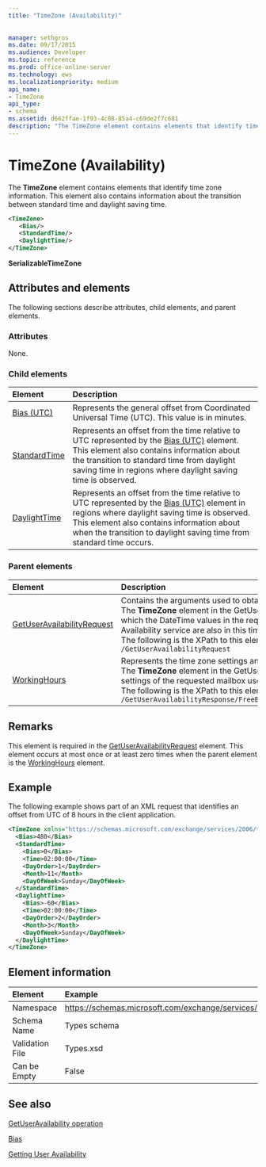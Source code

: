 ```yaml
---
title: "TimeZone (Availability)"
 
 
manager: sethgros
ms.date: 09/17/2015
ms.audience: Developer
ms.topic: reference
ms.prod: office-online-server
ms.technology: ews
ms.localizationpriority: medium
api_name:
- TimeZone
api_type:
- schema
ms.assetid: d662ffae-1f93-4c08-85a4-c69de2f7c681
description: "The TimeZone element contains elements that identify time zone information. This element also contains information about the transition between standard time and daylight saving time."
---
```


# TimeZone (Availability)

The **TimeZone** element contains elements that identify time zone information. This element also contains information about the transition between standard time and daylight saving time. 
  
```xml
<TimeZone>
   <Bias/>
   <StandardTime/>
   <DaylightTime/>
</TimeZone>
```

 **SerializableTimeZone**
## Attributes and elements

The following sections describe attributes, child elements, and parent elements.
  
### Attributes

None.
  
### Child elements

|**Element**|**Description**|
|:-----|:-----|
|[Bias (UTC)](bias-utc.md) <br/> |Represents the general offset from Coordinated Universal Time (UTC). This value is in minutes.  <br/> |
|[StandardTime](standardtime.md) <br/> |Represents an offset from the time relative to UTC represented by the [Bias (UTC)](bias-utc.md) element. This element also contains information about the transition to standard time from daylight saving time in regions where daylight saving time is observed.  <br/> |
|[DaylightTime](daylighttime.md) <br/> |Represents an offset from the time relative to UTC represented by the [Bias (UTC)](bias-utc.md) element in regions where daylight saving time is observed. This element also contains information about when the transition to daylight saving time from standard time occurs.  <br/> |
   
### Parent elements

|**Element**|**Description**|
|:-----|:-----|
|[GetUserAvailabilityRequest](getuseravailabilityrequest.md) <br/> |Contains the arguments used to obtain user availability information. This is a root element.  <br/> The **TimeZone** element in the GetUserAvailabilityRequest message represents the time zone in which the DateTime values in the request are specified. The DateTime values returned by the Availability service are also in this time zone.  <br/> The following is the XPath to this element:  <br/>  `/GetUserAvailabilityRequest` <br/> |
|[WorkingHours](workinghours-ex15websvcsotherref.md) <br/> |Represents the time zone settings and working hours for the requested mailbox user.  <br/> The **TimeZone** element in the GetUserAvailabilityResponse message represents the time zone settings of the requested mailbox user.  <br/> The following is the XPath to this element:  <br/>  `/GetUserAvailabilityResponse/FreeBusyResponseArray/FreeBusyResponse/FreeBusyView/WorkingHours` <br/> |
   
## Remarks

This element is required in the [GetUserAvailabilityRequest](getuseravailabilityrequest.md) element. This element occurs at most once or at least zero times when the parent element is the [WorkingHours](workinghours-ex15websvcsotherref.md) element. 
  
## Example

The following example shows part of an XML request that identifies an offset from UTC of 8 hours in the client application.
  
```XML
<TimeZone xmlns="https://schemas.microsoft.com/exchange/services/2006/types">
  <Bias>480</Bias>
  <StandardTime>
    <Bias>0</Bias>
    <Time>02:00:00</Time>
    <DayOrder>1</DayOrder>
    <Month>11</Month>
    <DayOfWeek>Sunday</DayOfWeek>
  </StandardTime>
  <DaylightTime>
    <Bias>-60</Bias>
    <Time>02:00:00</Time>
    <DayOrder>2</DayOrder>
    <Month>3</Month>
    <DayOfWeek>Sunday</DayOfWeek>
  </DaylightTime>
</TimeZone>
```

## Element information

|Element|Example|
|:-----|:-----|
|Namespace  <br/> |https://schemas.microsoft.com/exchange/services/2006/types  <br/> |
|Schema Name  <br/> |Types schema  <br/> |
|Validation File  <br/> |Types.xsd  <br/> |
|Can be Empty  <br/> |False  <br/> |
   
## See also



[GetUserAvailability operation](getuseravailability-operation.md)
  
[Bias](bias.md)


[Getting User Availability](https://msdn.microsoft.com/library/d4133fcb-9b0f-4e6b-aadf-a389da83516a%28Office.15%29.aspx)

